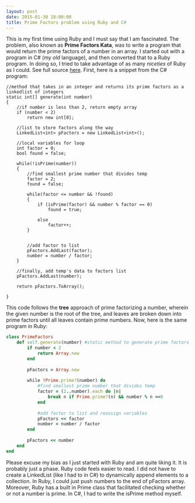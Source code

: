 ```yaml
---
layout: post
date: 2015-01-30 18:00:00
title: Prime Factors problem using Ruby and C#
---
```


This is my first time using Ruby and I must say that I am fascinated. The problem, also 
known as __Prime Factors Kata__, was to write a program that would return the prime 
factors of a number in an array. I started out with a program in C# (my _old_ language), 
and then converted that to a Ruby program. In doing so, I tried to take advantage of as many _niceties_ of Ruby as I could. See full source [here](https://github.com/shaurya947/PrimeFactorsKata). First, here is a snippet from the C# program:

~~~
//method that takes in an integer and returns its prime factors as a linkedlist of integers
static int[] generate(int number)
{
    //if number is less than 2, return empty array
    if (number < 2)
        return new int[0];

    //list to store factors along the way
    LinkedList<int> pFactors = new LinkedList<int>();

    //local variables for loop
    int factor = 0;
    bool found = false;

    while(!isPrime(number))
    {
        //find smallest prime number that divides temp
        factor = 2;
        found = false;
		
        while(factor <= number && !found)
        {
            if (isPrime(factor) && number % factor == 0)
                found = true;
			
            else
                factor++;
        }
		

        //add factor to list
        pFactors.AddLast(factor);
        number = number / factor;
    }

    //finally, add temp's data to factors list
    pFactors.AddLast(number);

    return pFactors.ToArray();
	
}
~~~

This code follows the __tree__ approach of prime factorizing a number, wherein the given number is the root of the tree, and leaves are broken down into prime factors until all leaves contain prime numbers. Now, here is the same program in Ruby:

~~~ ruby
class PrimeFactors
    def self.generate(number) #static method to generate prime factors
        if number < 2
            return Array.new
        end
			
        pFactors = Array.new
		
        while !Prime.prime?(number) do
            #find smallest prime number that divides temp
            factor = (2..number).each do |n|
                break n if Prime.prime?(n) && number % n ==0
            end
			
            #add factor to list and reassign variables
            pFactors << factor
            number = number / factor
        end
		
        pFactors << number
    end
end
~~~

Please excuse my bias as I just started with Ruby and am quite liking it. It is probably just a phase. Ruby code feels easier to read. I did not have to create a LinkedList (like I had to in C#) to dynamically append elements to a collection. In Ruby, I could just push numbers to the end of pFactors array. Moreover, Ruby has a built in Prime class that facilitated checking whether or not a number is prime. In C#, I had to write the isPrime method myself.